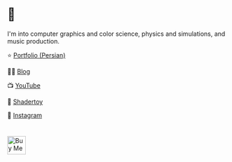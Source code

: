 # 👋

I'm into computer graphics and color science, physics and simulations, and music production.

⭐ [Portfolio (Persian)](https://hfarid.ir/)

✍🏻 [Blog](https://bean-mhm.github.io/)

📺 [YouTube](https://www.youtube.com/@bean_mhm)

🌌 [Shadertoy](https://www.shadertoy.com/user/beans_please)

📸 [Instagram](https://www.instagram.com/bean.mhm)

# 

<a href='https://ko-fi.com/E1E81LFRKY' target='_blank'><img height='42' style='border:0px;height:42px;' src='https://storage.ko-fi.com/cdn/kofi2.png?v=6' border='0' alt='Buy Me a Coffee at ko-fi.com' /></a>
